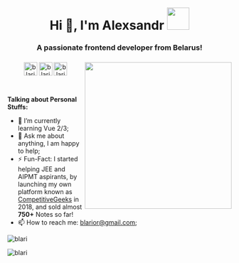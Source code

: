<h1 align="center">Hi 👋, I'm Alexsandr <img src="https://media.giphy.com/media/mGcNjsfWAjY5AEZNw6/giphy.gif" width="50"></h1>

<h3 align="center">A passionate frontend developer from Belarus! </h3>

### <img align='right' src="https://media.giphy.com/media/836HiJc7pgzy8iNXCn/giphy.gif" width="330">


<p align="center">
<a href="https://linkedin.com/in/blari" target="blank"><img align="center" src="https://cdn.jsdelivr.net/npm/simple-icons@3.0.1/icons/linkedin.svg" alt="blari" height="30" width="30" /></a>
<a href="https://fb.com/blarior" target="blank"><img align="center" src="https://cdn.jsdelivr.net/npm/simple-icons@3.0.1/icons/facebook.svg" alt="blarior" height="30" width="30" /></a>
<a href="https://instagram.com/blarior" target="blank"><img align="center" src="https://cdn.jsdelivr.net/npm/simple-icons@3.0.1/icons/instagram.svg" alt="blarior" height="30" width="30" /></a>
</p>

<br/>
  
  
**Talking about Personal Stuffs:**

- 🌱 I’m currently learning Vue 2/3; 
- 💬 Ask me about anything, I am happy to help;
- ⚡️ Fun-Fact: I started helping JEE and AIPMT aspirants, by launching my own platform known as [CompetitiveGeeks](https://competitivegeeks.wordpress.com/) in 2018, and sold almost **750+** Notes so far!
- 📫 How to reach me: blarior@gmail.com;

<p align="left"> <img src="https://komarev.com/ghpvc/?username=blari" alt="blari" /> </p>


<img align="center" src="https://github-readme-stats.vercel.app/api?username=blari&show_icons=true" alt="blari" />
